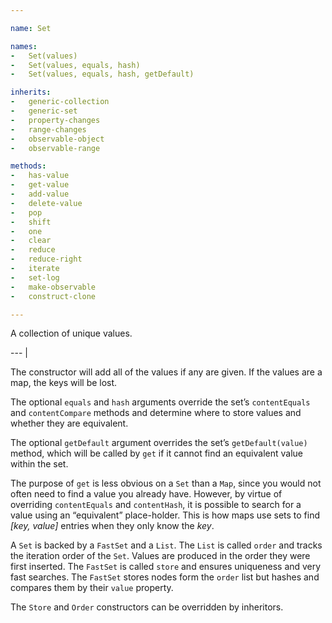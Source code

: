 ```yaml
---

name: Set

names:
-   Set(values)
-   Set(values, equals, hash)
-   Set(values, equals, hash, getDefault)

inherits:
-   generic-collection
-   generic-set
-   property-changes
-   range-changes
-   observable-object
-   observable-range

methods:
-   has-value
-   get-value
-   add-value
-   delete-value
-   pop
-   shift
-   one
-   clear
-   reduce
-   reduce-right
-   iterate
-   set-log
-   make-observable
-   construct-clone

---
```


A collection of unique values.

--- |

The constructor will add all of the values if any are given.
If the values are a map, the keys will be lost.

The optional `equals` and `hash` arguments override the set’s `contentEquals` and
`contentCompare` methods and determine where to store values and whether they
are equivalent.

The optional `getDefault` argument overrides the set’s `getDefault(value)`
method, which will be called by `get` if it cannot find an equivalent value
within the set.

The purpose of `get` is less obvious on a `Set` than a `Map`, since you would
not often need to find a value you already have.
However, by virtue of overriding `contentEquals` and `contentHash`, it is
possible to search for a value using an “equivalent” place-holder.
This is how maps use sets to find *[key, value]* entries when they only know the
*key*.

A `Set` is backed by a `FastSet` and a `List`.
The `List` is called `order` and tracks the iteration order of the `Set`.
Values are produced in the order they were first inserted.
The `FastSet` is called `store` and ensures uniqueness and very fast searches.
The `FastSet` stores nodes form the `order` list but hashes and compares them by
their `value` property.

The `Store` and `Order` constructors can be overridden by inheritors.

